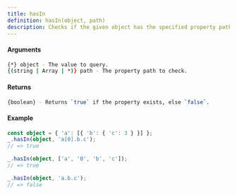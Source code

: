 ```yaml
---
title: hasIn
definition: hasIn(object, path)
description: Checks if the given object has the specified property path. Property path may be specified as a string
---
```



#### Arguments


```bash
{*} object - The value to query.
{(string | Array | *)} path - The property path to check.
```


#### Returns


```bash
{boolean} - Returns `true` if the property exists, else `false`.
```


#### Example


```ts
const object = { 'a': [{ 'b': { 'c': 3 } }] };
_.hasIn(object, 'a[0].b.c');
// => true

_.hasIn(object, ['a', '0', 'b', 'c']);
// => true

_.hasIn(object, 'a.b.c');
// => false
```